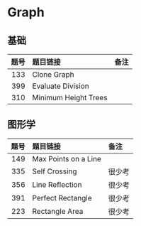# Graph

## 基础

| 题号 | 题目链接 | 备注 |
| -: | :- | :- |
| 133 | Clone Graph | |
| 399 | Evaluate Division | |
| 310 | Minimum Height Trees | |

## 图形学

| 题号 | 题目链接 | 备注 |
| -: | :- | :- |
| 149 | Max Points on a Line | |
| 335 | Self Crossing | 很少考 |
| 356 | Line Reflection | 很少考 |
| 391 | Perfect Rectangle | 很少考 |
| 223 | Rectangle Area | 很少考 |
